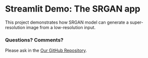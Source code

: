 # Streamlit Demo: The SRGAN app

This project demonstrates how SRGAN model can generate a super-resolution image from a low-resolution input.



### Questions? Comments?

Please ask in the [Our GitHub Repository](https://github.com/ENGI9805-COMPUTER-VISION/Term-Project).


